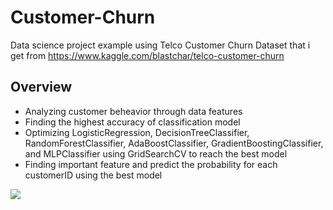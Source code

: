# Customer-Churn
Data science project example using Telco Customer Churn Dataset that i get from https://www.kaggle.com/blastchar/telco-customer-churn

## Overview
* Analyzing customer beheavior through data features
* Finding the highest accuracy of classification model
* Optimizing LogisticRegression, DecisionTreeClassifier, RandomForestClassifier, AdaBoostClassifier, GradientBoostingClassifier, and MLPClassifier using GridSearchCV to reach the best model
* Finding important feature and predict the probability for each customerID using the best model

![](https://github.com/lutpan/Telco-Customer-Churn/blob/main/important_feature.png)
